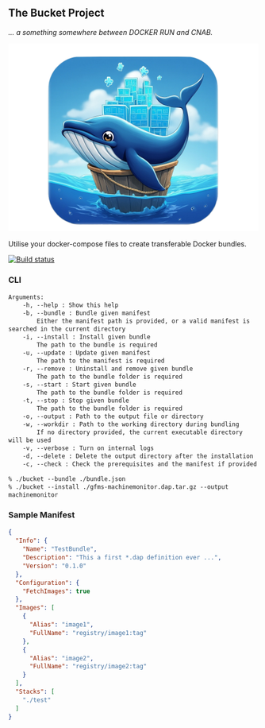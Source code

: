 ## The Bucket Project

 *... a something somewhere between DOCKER RUN and CNAB.*

![logo](https://github.com/martinstanek/bucket/blob/develop/misc/logo.png?raw=true)

Utilise your docker-compose files to create transferable Docker bundles.

[![Build status](https://awitec.visualstudio.com/Awitec/_apis/build/status/bucket)](https://awitec.visualstudio.com/Awitec/_build/latest?definitionId=51)

### CLI

```
Arguments:
    -h, --help : Show this help
    -b, --bundle : Bundle given manifest
        Either the manifest path is provided, or a valid manifest is searched in the current directory
    -i, --install : Install given bundle
        The path to the bundle is required
    -u, --update : Update given manifest
        The path to the manifest is required
    -r, --remove : Uninstall and remove given bundle
        The path to the bundle folder is required
    -s, --start : Start given bundle
        The path to the bundle folder is required
    -t, --stop : Stop given bundle
        The path to the bundle folder is required
    -o, --output : Path to the output file or directory
    -w, --workdir : Path to the working directory during bundling
        If no directory provided, the current executable directory will be used
    -v, --verbose : Turn on internal logs
    -d, --delete : Delete the output directory after the installation
    -c, --check : Check the prerequisites and the manifest if provided
```

```
% ./bucket --bundle ./bundle.json
% ./bucket --install ./gfms-machinemonitor.dap.tar.gz --output machinemonitor
```

### Sample Manifest

```json
{
  "Info": {
    "Name": "TestBundle",
    "Description": "This a first *.dap definition ever ...",
    "Version": "0.1.0"
  },
  "Configuration": {
    "FetchImages": true
  },
  "Images": [
    {
      "Alias": "image1",
      "FullName": "registry/image1:tag"
    },
    {
      "Alias": "image2",
      "FullName": "registry/image2:tag"
    }
  ],
  "Stacks": [
    "./test"
  ]
}
```


